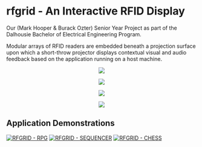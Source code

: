 # rfgrid - An Interactive RFID Display
Our (Mark Hooper & Burack Ozter) Senior Year Project as part of the Dalhousie Bachelor of Electrical Engineering Program.

Modular arrays of RFID readers are embedded beneath a projection surface upon which a short-throw projector displays contextual visual and audio feedback based on the application running on a host machine. 

<p align="center">
  <img src="https://github.com/markdhooper/rfgrid-ECED4900/blob/master/docs/photos/electronicsInfographic.png">
</p>
<p align="center">
  <img src="https://github.com/markdhooper/rfgrid-ECED4900/blob/master/docs/photos/enclosureInfographic.png">
</p>

<p align="center">
  <img src="https://github.com/markdhooper/rfgrid-ECED4900/blob/master/docs/photos/deviceExterior.jpg">
</p>
<p align="center">
  <img src="https://github.com/markdhooper/rfgrid-ECED4900/blob/master/docs/photos/deviceInterior.jpg">
</p>


## Application Demonstrations
[![RFGRID - RPG](http://img.youtube.com/vi/AkpBl5bfDys/0.jpg)](http://www.youtube.com/watch?v=AkpBl5bfDys)
[![RFGRID - SEQUENCER](http://img.youtube.com/vi/AWikCM2gaQc/0.jpg)](http://www.youtube.com/watch?v=AWikCM2gaQc)
[![RFGRID - CHESS](http://img.youtube.com/vi/Hl0dvJiLpyY/0.jpg)](http://www.youtube.com/watch?v=Hl0dvJiLpyY)
